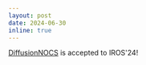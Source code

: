 ```yaml
---
layout: post
date: 2024-06-30
inline: true
---
```


[DiffusionNOCS](https://woven-planet.github.io/DiffusionNOCS/) is accepted to IROS'24!